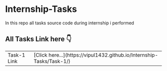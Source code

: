 # Internship-Tasks
In this repo all tasks source code during internship i performed

<h2>
  All Tasks Link here 👇
</h2>

<table>
  <tr>
    <td> Task-1 Link</td>
    <td> [Click here...](https://vipul1432.github.io/Internship-Tasks/Task-1/) </td>
  </tr>
</table>
